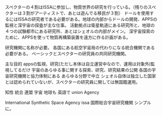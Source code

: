 
スペクターの４割はISSAに参加し、物質世界の研究を行っている。（残りのスペクターは３割がアーティストで、あとは遊んでる移民が３割）
ドールを使用するにはISSAの研究者である必要がある。地球の内部からドールの開発、APPSの監視と深宇宙の探査が主な仕事。
活動拠点は衛星軌道にある研究所と、地球の４つの試験都市にある研究所、あとはシェオルの内部がメイン。
深宇宙探索のために、APPSを使って物質再構築装置を遠方に作る計画がある。

研究機関に名称が必要。
各国にある航空宇宙局の代わりになる統合機関である必要がある。
ベーシックとスペクターの研究員の共同研究機関。
 

主な目的
appsの監視、研究(ただし本体は自立運営中なので、運用は対象外)監視してるだけ
宇宙のあらゆる事に関する探索、研究、研究結果の公開
各国の宇宙研究機関と協力体制にある
あらゆる分野で中立
シェオル自体は独立した国家とは認められていないが、スペクターの研究員に関しては無国籍運用。

知性 統合  連盟 宇宙 地球も 英語で 
union 
Agency

International Synthetic Space Agency issa
国際総合宇宙研究機関
シンプルに。